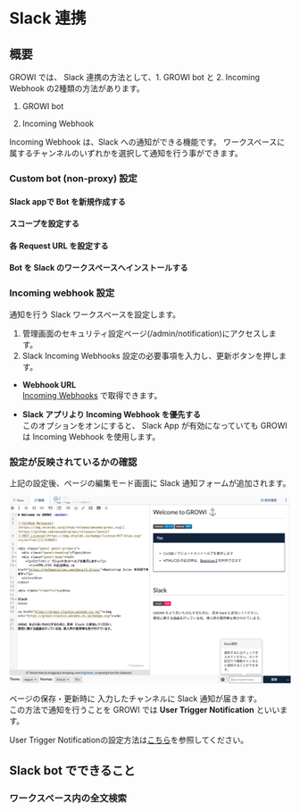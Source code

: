 # Slack 連携

## 概要

GROWI では、 Slack 連携の方法として、1. GROWI bot と 2. Incoming Webhook の2種類の方法があります。

1. GROWI bot

    <!-- TODO: GW-5376 作成した図を用いて、botの概要を記述する -->

2. Incoming Webhook  

Incoming Webhook は、Slack への通知ができる機能です。
ワークスペースに属するチャンネルのいずれかを選択して通知を行う事ができます。

### Custom bot (non-proxy) 設定

#### Slack appで Bot を新規作成する
<!-- TODO: GW-5326 「slack appでbot新規作成するまで」を記述 (日本語) -->

#### スコープを設定する
<!-- TODO: GW-5332 スコープの設定方法を記述する(日本語) -->

#### 各 Request URL を設定する
<!-- TODO: GW-5336 スラッシュコマンドなど各RequestURLのセット方法を記述(日本語) -->

#### Bot を Slack のワークスペースへインストールする
<!-- TODO: GW-5337 botをslackにインストールできるところまで記述(日本語) -->


<!-- ### Official bot 設定 -->


<!-- ### Custom bot (with-proxy) 設定 -->


### Incoming webhook 設定
<!-- TODO: GW-5372 「Slack/Mattermost への通知」の内容を適切なタイトルの下に移動させる -->
通知を行う Slack ワークスペースを設定します。

1. 管理画面のセキュリティ設定ページ(/admin/notification)にアクセスします。
2. Slack Incoming Webhooks 設定の必要事項を入力し、更新ボタンを押します。

- **Webhook URL**  
[Incoming Webhooks](https://slack.com/services/new/incoming-webhook) で取得できます。


- **Slack アプリより Incoming Webhook を優先する**  
このオプションをオンにすると、 Slack App が有効になっていても GROWI は Incoming Webhook を使用します。

### 設定が反映されているかの確認

上記の設定後、ページの編集モード画面に Slack 通知フォームが追加されます。  

![slack1](./images/slack1.png)

ページの保存・更新時に 入力したチャンネルに Slack 通知が届きます。  
この方法で通知を行うことを GROWI では **User Trigger Notification** といいます。

User Trigger Notificationの設定方法は[こちら](../management-cookbook/external-notification.html#user-trigger-notification-設定)を参照してください。

## Slack bot でできること

### ワークスペース内の全文検索
<!-- TODO: GW-5375 全文検索の方法を記述(日本語) -->

<!-- ### 複数ワークスペースの横断検索 (TBD) -->


<!-- ### Slack ログの記録 (TBD) -->